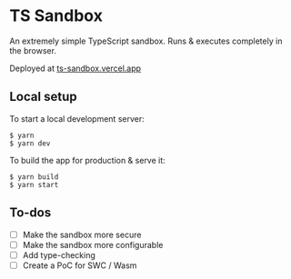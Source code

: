 # TS Sandbox

An extremely simple TypeScript sandbox. Runs & executes completely in the browser.

Deployed at [ts-sandbox.vercel.app](https://ts-sandbox.vercel.app)

## Local setup

To start a local development server:
```shell
$ yarn
$ yarn dev
```

To build the app for production & serve it:
```shell
$ yarn build
$ yarn start
```

## To-dos

- [ ] Make the sandbox more secure
- [ ] Make the sandbox more configurable
- [ ] Add type-checking
- [ ] Create a PoC for SWC / Wasm